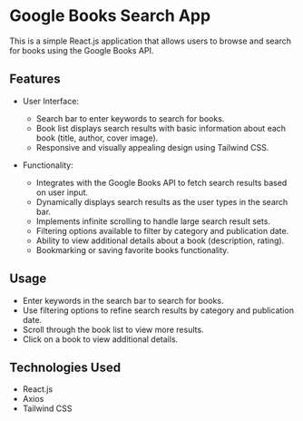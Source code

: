 # Google Books Search App

This is a simple React.js application that allows users to browse and search for books using the Google Books API.

## Features

- User Interface:
  - Search bar to enter keywords to search for books.
  - Book list displays search results with basic information about each book (title, author, cover image).
  - Responsive and visually appealing design using Tailwind CSS.

- Functionality:
  - Integrates with the Google Books API to fetch search results based on user input.
  - Dynamically displays search results as the user types in the search bar.
  - Implements infinite scrolling to handle large search result sets.
  - Filtering options available to filter by category and publication date.
  - Ability to view additional details about a book (description, rating).
  - Bookmarking or saving favorite books functionality.

## Usage

- Enter keywords in the search bar to search for books.
- Use filtering options to refine search results by category and publication date.
- Scroll through the book list to view more results.
- Click on a book to view additional details.

## Technologies Used

- React.js
- Axios
- Tailwind CSS

